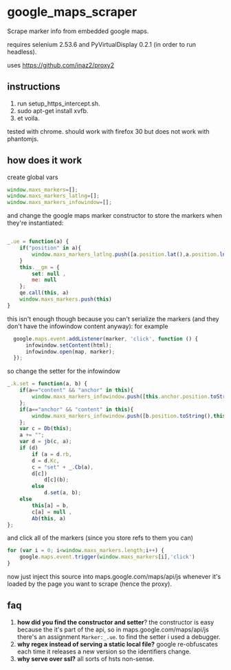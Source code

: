 # google_maps_scraper
Scrape marker info from embedded google maps.

requires selenium 2.53.6 and PyVirtualDisplay 0.2.1 (in order to run headless).

uses https://github.com/inaz2/proxy2

## instructions

1. run setup_https_intercept.sh.
2. sudo apt-get install xvfb.
3. et voila.

tested with chrome. should work with firefox 30 but does not work with phantomjs.

## how does it work

create global vars 

```javascript
window.maxs_markers=[];
window.maxs_markers_latlng=[];
window.maxs_markers_infowindow=[];
```

and change the google maps marker constructor to store the markers when they're instantiated:

```javascript

_.ue = function(a) {
    if("position" in a){
        window.maxs_markers_latlng.push([a.position.lat(),a.position.lng()])
    }
    this.__gm = {
        set: null ,
        me: null
    };
    qe.call(this, a)
    window.maxs_markers.push(this)
}
```

this isn't enough though because you can't serialize the markers (and they don't have the infowindow content anyway): for example

```javascript
  google.maps.event.addListener(marker, 'click', function () {
      infowindow.setContent(html);
      infowindow.open(map, marker);
  });
```      

so change the setter for the infowindow

```javascript
_.k.set = function(a, b) {
    if(a=="content" && "anchor" in this){
        window.maxs_markers_infowindow.push([this.anchor.position.toString(),b])
    };
    if(a=="anchor" && "content" in this){
        window.maxs_markers_infowindow.push([b.position.toString(),this.content])
    };
    var c = Db(this);
    a += "";
    var d = jb(c, a);
    if (d)
        if (a = d.rb,
        d = d.Kc,
        c = "set" + _.Cb(a),
        d[c])
            d[c](b);
        else
            d.set(a, b);
    else
        this[a] = b,
        c[a] = null ,
        Ab(this, a)
};
```

and click all of the markers (since you store refs to them you can)

```javascript
for (var i = 0; i<window.maxs_markers.length;i++) {
    google.maps.event.trigger(window.maxs_markers[i],'click')
}
```

now just inject this source into maps.google.com/maps/api/js whenever it's loaded by the page you want to scrape (hence the proxy).

## faq

1. **how did you find the constructor and setter**? the constructor is easy because the it's part of the api, so in maps.google.com/maps/api/js there's an assignment `Marker:_.ue`. to find the setter i used a debugger.
2. **why regex instead of serving a static local file?**
google re-obfuscates each time it releases a new version so the identifiers change.
3. **why serve over ssl?** all sorts of hsts non-sense.
